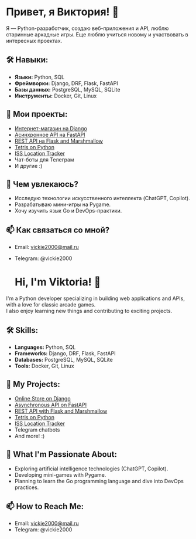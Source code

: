 # Привет, я Виктория! 👋  

Я — Python-разработчик, создаю веб-приложения и API, люблю старинные аркадные игры. 
Еще люблю учиться новому и участвовать в интересных проектах.  

## 🛠️ Навыки:  
- **Языки:** Python, SQL  
- **Фреймворки:** Django, DRF, Flask, FastAPI  
- **Базы данных:** PostgreSQL, MySQL, SQLite  
- **Инструменты:** Docker, Git, Linux  

## 🌟 Мои проекты:  
- [Интернет-магазин на Django](https://github.com/vkrasnyan/python-django-shop)  
- [Асинхронное API на FastAPI](https://gitlab.com/flask5745543/fastapicookingbookwithtests)  
- [REST API на Flask and Marshmallow ](https://github.com/vkrasnyan/Rest_Api_Flask)
- [Tetris on Python](https://github.com/vkrasnyan/Simple-Tetris-on-Python)
- [ISS Location Tracker](https://github.com/vkrasnyan/MKSlocation)
- Чат-боты для Телеграм
- И другие :)

## 🧐 Чем увлекаюсь?  
- Исследую технологии искусственного интеллекта (ChatGPT, Copilot).  
- Разрабатываю мини-игры на Pygame.  
- Хочу изучить язык Go и DevOps-практики.  

## 📫 Как связаться со мной?  
- Email: vickie2000@mail.ru
- Telegram: @vickie2000

  # Hi, I'm Viktoria! 👋  

I'm a Python developer specializing in building web applications and APIs, with a love for classic arcade games.  
I also enjoy learning new things and contributing to exciting projects.  

## 🛠️ Skills:  
- **Languages:** Python, SQL  
- **Frameworks:** Django, DRF, Flask, FastAPI  
- **Databases:** PostgreSQL, MySQL, SQLite  
- **Tools:** Docker, Git, Linux  

## 🌟 My Projects:  
- [Online Store on Django](https://github.com/vkrasnyan/python-django-shop)  
- [Asynchronous API on FastAPI](https://gitlab.com/flask5745543/fastapicookingbookwithtests)  
- [REST API with Flask and Marshmallow](https://github.com/vkrasnyan/Rest_Api_Flask)  
- [Tetris on Python](https://github.com/vkrasnyan/Simple-Tetris-on-Python)  
- [ISS Location Tracker](https://github.com/vkrasnyan/MKSlocation)  
- Telegram chatbots  
- And more! :)  

## 🧐 What I'm Passionate About:  
- Exploring artificial intelligence technologies (ChatGPT, Copilot).  
- Developing mini-games with Pygame.  
- Planning to learn the Go programming language and dive into DevOps practices.  

## 📫 How to Reach Me:  
- Email: vickie2000@mail.ru  
- Telegram: @vickie2000  
